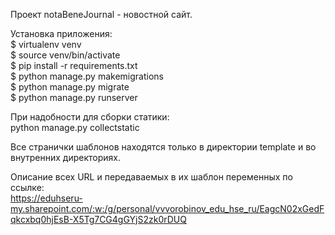 Проект notaBeneJournal - новостной сайт.

Установка приложения:\
$ virtualenv venv\
$ source venv/bin/activate\
$ pip install -r requirements.txt\
$ python manage.py makemigrations\
$ python manage.py migrate\
$ python manage.py runserver

При надобности для сборки статики:\
python manage.py collectstatic

Все странички шаблонов находятся только в директории template и во внутренних директориях.

Описание всех URL и передаваемых в их шаблон переменных по ссылке:\
https://eduhseru-my.sharepoint.com/:w:/g/personal/vvvorobinov_edu_hse_ru/EagcN02xGedFqkcxbq0hjEsB-X5Tg7CG4gGYjS2zk0rDUQ